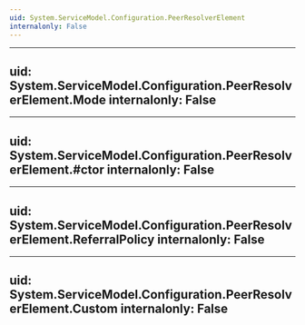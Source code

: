 ```yaml
---
uid: System.ServiceModel.Configuration.PeerResolverElement
internalonly: False
---
```


---
uid: System.ServiceModel.Configuration.PeerResolverElement.Mode
internalonly: False
---

---
uid: System.ServiceModel.Configuration.PeerResolverElement.#ctor
internalonly: False
---

---
uid: System.ServiceModel.Configuration.PeerResolverElement.ReferralPolicy
internalonly: False
---

---
uid: System.ServiceModel.Configuration.PeerResolverElement.Custom
internalonly: False
---
